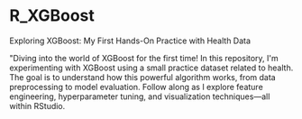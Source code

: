 # R_XGBoost
Exploring XGBoost: My First Hands-On Practice with Health Data

"Diving into the world of XGBoost for the first time! In this repository, I'm experimenting with XGBoost using a small practice dataset related to health. The goal is to understand how this powerful algorithm works, from data preprocessing to model evaluation. Follow along as I explore feature engineering, hyperparameter tuning, and visualization techniques—all within RStudio.
